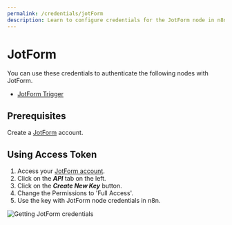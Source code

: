 ```yaml
---
permalink: /credentials/jotForm
description: Learn to configure credentials for the JotForm node in n8n
---
```


# JotForm

You can use these credentials to authenticate the following nodes with JotForm.
- [JotForm Trigger](../../nodes-library/trigger-nodes/JotFormTrigger/README.md)

## Prerequisites

Create a [JotForm](https://www.jotform.com/) account.

## Using Access Token

1. Access your [JotForm account](https://www.jotform.com/myaccount/).
2. Click on the ***API*** tab on the left.
3. Click on the ***Create New Key*** button.
4. Change the Permissions to 'Full Access'.
5. Use the key with JotForm node credentials in n8n.

![Getting JotForm credentials](./using-access-token.gif)
